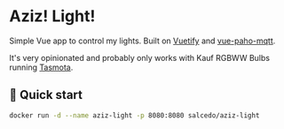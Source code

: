 # Aziz! Light!

Simple Vue app to control my lights. Built on [Vuetify](https://vuetifyjs.com) and [vue-paho-mqtt](https://github.com/kaandesu/vue-paho-mqtt).

It's very opinionated and probably only works with Kauf RGBWW Bulbs running [Tasmota](https://github.com/KaufHA/kauf-rgbww-bulbs).

## 🚀 Quick start

```bash
docker run -d --name aziz-light -p 8080:8080 salcedo/aziz-light
```
